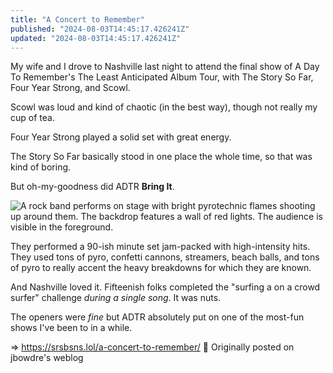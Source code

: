 ```yaml
---
title: "A Concert to Remember"
published: "2024-08-03T14:45:17.426241Z"
updated: "2024-08-03T14:45:17.426241Z"
---
```


My wife and I drove to Nashville last night to attend the final show of A Day To Remember's The Least Anticipated Album Tour, with The Story So Far, Four Year Strong, and Scowl.

Scowl was loud and kind of chaotic (in the best way), though not really my cup of tea.

Four Year Strong played a solid set with great energy.

The Story So Far basically stood in one place the whole time, so that was kind of boring.

But oh-my-goodness did ADTR **Bring It**.

![A rock band performs on stage with bright pyrotechnic flames shooting up around them. The backdrop features a wall of red lights. The audience is visible in the foreground.](https://bear-images.sfo2.cdn.digitaloceanspaces.com/srsbsnslol-1722696309.jpg)

They performed a 90-ish minute set jam-packed with high-intensity hits. They used tons of pyro, confetti cannons, streamers, beach balls, and tons of pyro to really accent the heavy breakdowns for which they are known.

And Nashville loved it. Fifteenish folks completed the "surfing a on a crowd surfer" challenge *during a single song*. It was nuts.

The openers were *fine* but ADTR absolutely put on one of the most-fun shows I've been to in a while.

=> https://srsbsns.lol/a-concert-to-remember/ 📡 Originally posted on jbowdre's weblog